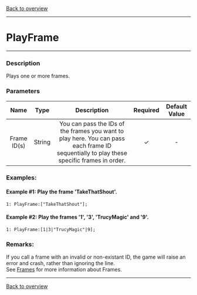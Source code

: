 [Back to overview](index.md)

---
# PlayFrame
---
### Description
Plays one or more frames.

### Parameters

|Name|Type|Description|Required|Default Value|
|:---:|:---:|:---:|:---:|:---:|
|Frame ID(s)|String|You can pass the IDs of the frames you want to play here. You can pass each frame ID sequentially to play these specific frames in order.|✓|-|

### Examples:
#### Example #1: Play the frame 'TakeThatShout'.
```
1: PlayFrame:["TakeThatShout"];
```

#### Example #2: Play the frames '1', '3', 'TrucyMagic' and '9'.
```
1: PlayFrame:[1|3|"TrucyMagic"|9]; 
```

### Remarks:
If you call a frame with an invalid or non-existant ID, the game will raise an error and crash, rather than ignoring the line.  
See [Frames](Frame.md) for more information about Frames.

---
[Back to overview](index.md)